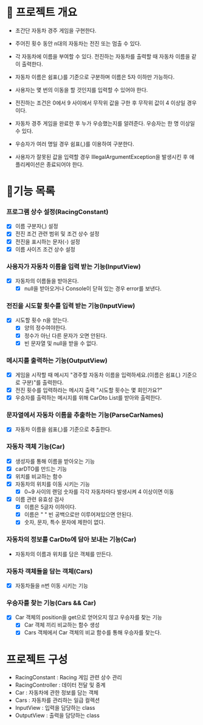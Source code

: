 # 💪 프로젝트 개요

- 초간단 자동차 경주 게임을 구현한다.

- 주어진 횟수 동안 n대의 자동차는 전진 또는 멈출 수 있다.
- 각 자동차에 이름을 부여할 수 있다. 전진하는 자동차를 출력할 때 자동차 이름을 같이 출력한다.
- 자동차 이름은 쉼표(,)를 기준으로 구분하며 이름은 5자 이하만 가능하다.
- 사용자는 몇 번의 이동을 할 것인지를 입력할 수 있어야 한다.
- 전진하는 조건은 0에서 9 사이에서 무작위 값을 구한 후 무작위 값이 4 이상일 경우이다.
- 자동차 경주 게임을 완료한 후 누가 우승했는지를 알려준다. 우승자는 한 명 이상일 수 있다.
- 우승자가 여러 명일 경우 쉼표(,)를 이용하여 구분한다.
- 사용자가 잘못된 값을 입력할 경우 IllegalArgumentException을 발생시킨 후 애플리케이션은 종료되어야 한다.

# 📝기능 목록

### 프로그램 상수 설정(RacingConstant)
- [x] 이름 구분자(,) 설정
- [x] 전진 조건 관련 범위 및 조건 상수 설정
- [x] 전진을 표시하는 문자(-) 설정
- [x] 이름 사이즈 조건 상수 설정

### 사용자가 자동차 이름을 입력 받는 기능(InputView)
- [x] 자동차의 이름들을 받아온다.
  - [x] null을 받아오거나 Console이 닫혀 있는 경우 error를 보낸다.

### 전진을 시도할 횟수를 입력 받는 기능(InputView)
-  [x] 시도할 횟수 n을 얻는다.
  - [x] 양의 정수여야한다.
  - [x] 정수가 아닌 다른 문자가 오면 안된다.
  - [x] 빈 문자열 및 null을 받을 수 없다.

### 메시지를 출력하는 기능(OutputView)
- [x] 게임을 시작할 때 메시지 "경주할 자동차 이름을 입력하세요.(이름은 쉼표(,) 기준으로 구분)"를 출력한다.
- [x] 전진 횟수를 입력하라는 메시지 출력 "시도할 횟수는 몇 회인가요?"
- [x] 우승자를 출력하는 메시지를 위해 CarDto List를 받아와 출력한다.

### 문자열에서 자동차 이름을 추출하는 기능(ParseCarNames)
- [x] 자동차 이름을 쉼표(,)를 기준으로 추출한다.

### 자동차 객체 기능(Car)
- [x] 생성자를 통해 이름을 받아오는 기능
- [x] carDTO를 만드는 기능
- [x] 위치를 비교하는 함수
- [x] 자동차의 위치를 이동 시키는 기능
  - [x] 0~9 사이의 랜덤 숫자를 각각 자동차마다 발생시켜 4 이상이면 이동
- [x] 이름 관련 유효성 검사
  - [x] 이름은 5글자 이하이다.
  - [x] 이름은 " " 빈 공백으로만 이루어져있으면 안된다.
  - [x] 숫자, 문자, 특수 문자에 제한이 없다.
  
### 자동차의 정보를 CarDto에 담아 보내는 기능(Car)
- 자동차의 이름과 위치를 담은 객체를 만든다.

### 자동차 객체들을 담는 객체(Cars)
-  [x] 자동차들을 n번 이동 시키는 기능

### 우승자를 찾는 기능(Cars && Car)
- [x] Car 객체의 position을 get으로 얻어오지 않고 우승자를 찾는 기능
  - [x] Car 객체 끼리 비교하는 함수 생성
  - [x] Cars 객체에서 Car 객체의 비교 함수를 통해 우승자를 찾는다.

# 프로젝트 구성
- RacingConstant : Racing 게임 관련 상수 관리
- RacingController : 데이터 전달 및 중계
- Car : 자동차에 관한 정보를 담는 객체
- Cars : 자동차를 관리하는 일급 컬렉션
- InputView : 입력을 담당하는 class
- OutputView : 출력을 담당하는 class